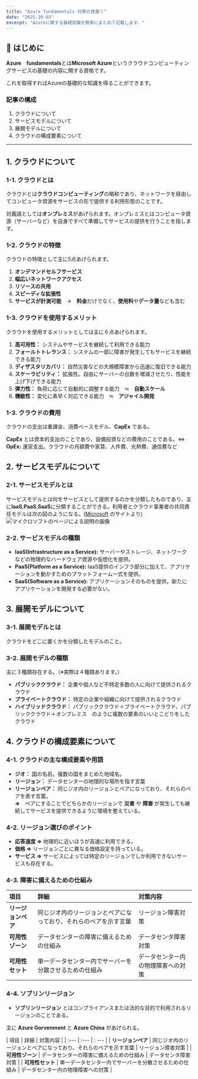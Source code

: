```yaml
---
title: "Azure fundamentals 対策の覚書①"
date: "2025-10-03"
excerpt: "Azureに関する基礎知識を簡単にまとめて記載します。"
---
```


## 🚀 はじめに

**Azure　fundamentals**とは**Microsoft Azure**というクラウドコンピューティングサービスの基礎の内容に関する資格です。

これを取得すればAzureの基礎的な知識を得ることができます。

### 記事の構成
1. クラウドについて
2. サービスモデルについて
3. 展開モデルについて
4. クラウドの構成要素について


---

## 1. クラウドについて

### 1-1. クラウドとは

クラウドとは**クラウドコンピューティング**の略称であり、ネットワークを経由してコンピュータ資源をサービスの形で提供する利用形態のことです。

対義語としては**オンプレミス**があげられます。オンプレミスとはコンピュータ資源（サーバーなど）を自身ですべて準備してサービスの提供を行うことを指します。

### 1-2. クラウドの特徴

クラウドの特徴として主に5点あげられます。
1. **オンデマンドセルフサービス**
2. **幅広いネットワークアクセス**
3. **リソースの共用**
4. **スピーディな拡張性**
5. **サービスが計測可能**　→　**料金**だけでなく、**使用料**や**データ量**なども含む

### 1-3. クラウドを使用するメリット

クラウドを使用するメリットとしては主に６点あげられます。
1. **高可用性：**
システムやサービスを継続して利用できる能力
2. **フォールトトレランス：**
システムの一部に障害が発生してもサービスを継続できる能力
3. **ディザスタリカバリ：**
自然災害などの大規模障害から迅速に復旧できる能力
4. **スケーラビリティ：**
拡張性。自由にサーバーの台数を増減させたり、性能を上げ下げできる能力
5. **弾力性：**
負荷に応じて自動的に調整する能力　≒　**自動スケール**
6. **機敏性：**
変化に素早く対応できる能力　≒　**アジャイル開発**

### 1-3. クラウドの費用

クラウドの支出は重課金、消費ベースモデル、**CapEx** である。

**CapEx** とは資本的支出のことであり、設備投資などの費用のことである。⇔ **OpEx:** 運営支出。クラウドの月額費や家賃、人件費、光熱費、通信費など

## 2. サービスモデルについて

### 2-1. サービスモデルとは
サービスモデルとは何をサービスとして提供するのかを分類したものであり、主に**IaaS**,**PaaS**,**SaaS**に分類することができる。利用者とクラウド事業者の共同責任モデルは次の図のようになる。([Microsoft](https://learn.microsoft.com/en-us/training/modules/describe-cloud-service-types/3-describe-platform-service) のサイトより)
![マイクロソフトのページによる説明の画像](/共同責任モデル.png)

### 2-2. サービスモデルの種類
*   **IaaS(Infrastructure as a Service):** サーバーやストレージ、ネットワークなどの物理的なハードウェア資源や仮想化を提供。
*   **PaaS(Platform as a Service):** IaaS提供のインフラ部分に加えて、アプリケーションを動かすためのプラットフォーム一式を提供。
*   **SaaS(Software as a Service):** アプリケーションそのものを提供。新たにアプリケーションを開発する必要がない。


## 3. 展開モデルについて

### 3-1. 展開モデルとは
クラウドをどこに置くかを分類したモデルのこと。

### 3-2. 展開モデルの種類
主に３種類存在する。（※実際は４種類あります。）

*   **パブリッククラウド：** 企業や個人など不特定多数の人に向けて提供されるクラウド
*   **プライベートクラウド：** 特定の企業や組織に向けて提供されるクラウド
*   **ハイブリッドクラウド：** パブリッククラウド＋プライベートクラウド、パブリッククラウド＋オンプレミス　のように複数の要素のいいとこどりをしたクラウド

## 4. クラウドの構成要素について

### 4-1. クラウドの主な構成要素や用語
*   **ジオ：** 国の名前。複数の国をまとめた地域名。
*   **リージョン：** データセンターの地理的な場所を指す言葉
*   **リージョンペア：** 同じジオ内のリージョンとペアになっており、それらのペアを表す言葉。  
**⇒**　ペアにすることでどちらかのリージョンで **災害** や **障害** が発生しても継続してサービスを提供できるように環境を整えている。

### 4-2. リージョン選びのポイント
*   **応答速度 ⇒** 地理的に近いほうが高速に利用できる。
*   **価格 ⇒** リージョンごとに異なる価格設定を持っている。
*   **サービス ⇒** サービスによっては特定のリージョンでしか利用できないサービスも存在する。

### 4-3. 障害に備えるための仕組み
| 項目 | 詳細 | 対策内容 |
| :--- | :--- | :--- |
| **リージョンペア** | 同じジオ内のリージョンとペアになっており、それらのペアを示す言葉 | リージョン障害対策 |
| **可用性ゾーン** | データセンターの障害に備えるための仕組み | データセンタ障害対策 |
| **可用性セット** | 単一データセンター内でサーバーを分散させるための仕組み | データセンター内の物理障害への対策 |

### 4-4. ソブリンリージョン
*   **ソブリンリージョン** とはコンプライアンスまたは法的な目的で利用されるリージョンのことである。  

主に **Azure Gorvenment** と **Azure China** があげられる。

| 項目 | 詳細 | 対策内容 |
| :--- | :--- | : --- |
| **リージョンペア** | 同じジオ内のリージョンとペアになっており、それらのペアを示す言葉 | リージョン障害対策 |
| **可用性ゾーン** | データセンターの障害に備えるための仕組み | データセンタ障害対策 |
| **可用性セット** | 単一データセンター内でサーバーを分散させるための仕組み | データセンター内の物理障害への対策 |
